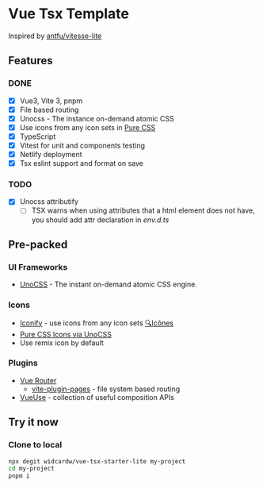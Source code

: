 # Vue Tsx Template

Inspired by [antfu/vitesse-lite](https://github.com/antfu/vitesse-lite)

## Features

### DONE

- [x] Vue3, Vite 3, pnpm
- [x] File based routing
- [x] Unocss - The instance on-demand atomic CSS
- [x] Use icons from any icon sets in [Pure CSS](https://github.com/antfu/unocss/tree/main/packages/preset-icons)
- [x] TypeScript
- [x] Vitest for unit and components testing
- [x] Netlify deployment
- [x] Tsx eslint support and format on save

### TODO

- [x] Unocss attributify
    - [ ] TSX warns when using attributes that a html element does not have, you should add attr declaration in _env.d.ts_

## Pre-packed

### UI Frameworks

- [UnoCSS](https://github.com/unocss/unocss) - The instant on-demand atomic CSS engine.

### Icons

- [Iconify](https://iconify.design/) - use icons from any icon sets [🔍Icônes](https://icones.netlify.app/)
- [Pure CSS Icons via UnoCSS](https://github.com/antfu/unocss/tree/main/packages/preset-icons)
- Use remix icon by default

### Plugins

- [Vue Router](https://github.com/vuejs/vue-router)
    - [vite-plugin-pages](https://github.com/hannoeru/vite-plugin-pages) - file system based routing
- [VueUse](https://github.com/antfu/vueuse) - collection of useful composition APIs

## Try it now

### Clone to local

```sh
npx degit widcardw/vue-tsx-starter-lite my-project
cd my-project
pnpm i
```
